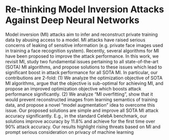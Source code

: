 # Re-thinking Model Inversion Attacks Against Deep Neural Networks
Model inversion (MI) attacks aim to infer and reconstruct private training data by abusing access to a model. MI attacks have raised serious concerns of leaking of sensitive information (e.g. private face images used in training a face recognition system). Recently, several algorithms
for MI have been proposed to improve the attack performance. In this work, we revisit MI, study two fundamental issues pertaining to all state-of-the-art (SOTA) MI algorithms, and propose solutions to these issues which lead to
significant boost in attack performance for all SOTA MI. In particular, our contributions are 2-fold: (1) We analyze the optimization objective of SOTA MI algorithms, argue
that the objective is sub-optimal for achieving MI, and propose an improved optimization objective which boosts attack performance significantly. (2) We analyze “MI overfitting”, show that it would prevent reconstructed images from
learning semantics of training data, and propose a novel “model augmentation” idea to overcome this issue. Our proposed solutions are simple and improve all SOTA MI attack accuracy significantly. E.g., in the standard CelebA
benchmark, our solutions improve accuracy by 11.8% and achieve for the first time over 90% attack accuracy. Our results highlight rising threats based on MI and prompt serious consideration on privacy of machine learning
